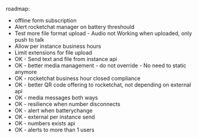 
roadmap:
- offline form subscription
- Alert rocketchat manager on battery threshould
- Test more file format upload - Audio not Working when uploaded, only push to talk
- Allow per instance business hours
- Limit extensions for file upload
- OK - Send text and file from instance api
- OK - better media management - do not override - No need to static anymore
- OK - rocketchat business hour closed compliance
- OK - better QR code offering to rocketchat, not depending on external api
- OK - media messages both ways
- OK - resilience when number disconnects
- OK - alert when batterychange
- OK - external per instance send
- OK - numbers exists api
- OK - alerts to more than 1 users